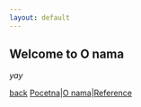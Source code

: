 ```yaml
---
layout: default
---
```


## Welcome to O nama

_yay_

[back](./)
[Pocetna](./index)|[O nama](#)|[Reference](./reference.md)
